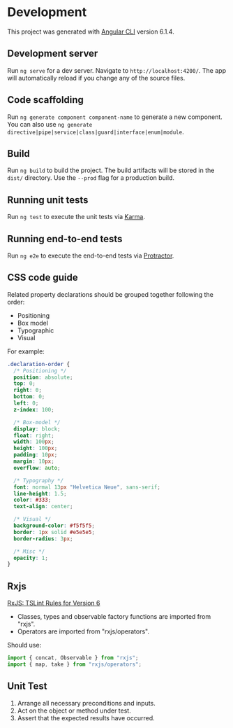 # Development

This project was generated with [Angular CLI](https://github.com/angular/angular-cli) version 6.1.4.

## Development server

Run `ng serve` for a dev server. Navigate to `http://localhost:4200/`. The app will automatically reload if you change any of the source files.

## Code scaffolding

Run `ng generate component component-name` to generate a new component. You can also use `ng generate directive|pipe|service|class|guard|interface|enum|module`.

## Build

Run `ng build` to build the project. The build artifacts will be stored in the `dist/` directory. Use the `--prod` flag for a production build.

## Running unit tests

Run `ng test` to execute the unit tests via [Karma](https://karma-runner.github.io).

## Running end-to-end tests

Run `ng e2e` to execute the end-to-end tests via [Protractor](http://www.protractortest.org/).


## CSS code guide

Related property declarations should be grouped together following the order:

* Positioning
* Box model
* Typographic
* Visual

For example:

```css
.declaration-order {
  /* Positioning */
  position: absolute;
  top: 0;
  right: 0;
  bottom: 0;
  left: 0;
  z-index: 100;

  /* Box-model */
  display: block;
  float: right;
  width: 100px;
  height: 100px;
  padding: 10px;
  margin: 10px;
  overflow: auto;

  /* Typography */
  font: normal 13px "Helvetica Neue", sans-serif;
  line-height: 1.5;
  color: #333;
  text-align: center;

  /* Visual */
  background-color: #f5f5f5;
  border: 1px solid #e5e5e5;
  border-radius: 3px;

  /* Misc */
  opacity: 1;
}
```

## Rxjs

[RxJS: TSLint Rules for Version 6](https://blog.angularindepth.com/rxjs-tslint-rules-for-version-6-d10e2482292d)

* Classes, types and observable factory functions are imported from "rxjs".
* Operators are imported from "rxjs/operators".

Should use:

```ts
import { concat, Observable } from "rxjs";
import { map, take } from "rxjs/operators";
```

## Unit Test

1. Arrange all necessary preconditions and inputs.
1. Act on the object or method under test.
1. Assert that the expected results have occurred.
